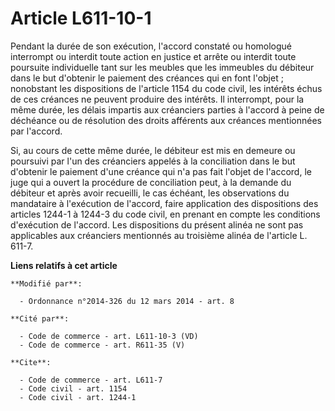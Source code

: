 # Article L611-10-1

Pendant la durée de son exécution, l'accord constaté ou homologué interrompt ou interdit toute action en justice et arrête ou
interdit toute poursuite individuelle tant sur les meubles que les immeubles du débiteur dans le but d'obtenir le paiement
des créances qui en font l'objet ; nonobstant les dispositions de l'article 1154 du code civil, les intérêts échus de ces
créances ne peuvent produire des intérêts. Il interrompt, pour la même durée, les délais impartis aux créanciers parties à
l'accord à peine de déchéance ou de résolution des droits afférents aux créances mentionnées par l'accord. 

Si, au cours de cette même durée, le débiteur est mis en demeure ou poursuivi par l'un des créanciers appelés à la
conciliation dans le but d'obtenir le paiement d'une créance qui n'a pas fait l'objet de l'accord, le juge qui a ouvert la
procédure de conciliation peut, à la demande du débiteur et après avoir recueilli, le cas échéant, les observations du
mandataire à l'exécution de l'accord, faire application des dispositions des articles 1244-1 à 1244-3 du code civil, en
prenant en compte les conditions d'exécution de l'accord. Les dispositions du présent alinéa ne sont pas applicables aux
créanciers mentionnés au troisième alinéa de l'article L. 611-7.

**Liens relatifs à cet article**

	**Modifié par**:

	  - Ordonnance n°2014-326 du 12 mars 2014 - art. 8

	**Cité par**:

	  - Code de commerce - art. L611-10-3 (VD)
	  - Code de commerce - art. R611-35 (V)

	**Cite**:

	  - Code de commerce - art. L611-7
	  - Code civil - art. 1154
	  - Code civil - art. 1244-1

